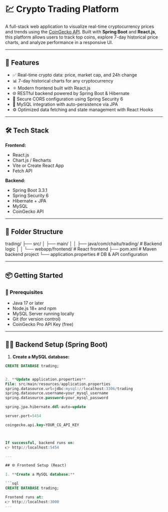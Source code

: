 # 💹 Crypto Trading Platform

A full-stack web application to visualize real-time cryptocurrency prices and trends using the [CoinGecko API](https://www.coingecko.com/). Built with **Spring Boot** and **React.js**, this platform allows users to track top coins, explore 7-day historical price charts, and analyze performance in a responsive UI.

---

## 🚀 Features

- ✅ Real-time crypto data: price, market cap, and 24h change
- 📊 7-day historical charts for any cryptocurrency
- ⚛️ Modern frontend built with React.js
- 🌐 RESTful backend powered by Spring Boot & Hibernate
- 🔐 Secure CORS configuration using Spring Security 6
- 💾 MySQL integration with auto-persistence via JPA
- ⚙️ Optimized data fetching and state management with React Hooks

---

## 🛠 Tech Stack

**Frontend:**
- React.js
- Chart.js / Recharts
- Vite or Create React App
- Fetch API

**Backend:**
- Spring Boot 3.3.1
- Spring Security 6
- Hibernate + JPA
- MySQL
- CoinGecko API

---

## 📁 Folder Structure
trading/
├── src/
│ ├── main/
│ │ ├── java/com/chaitu/trading/ # Backend logic
│ │ └── webapp/frontend/ # React frontend
├── pom.xml # Maven backend project
└── application.properties # DB & API configuration

---


## 📦 Getting Started

### 🔧 Prerequisites

- Java 17 or later
- Node.js 18+ and npm
- MySQL Server running locally
- Git (for version control)
- CoinGecko Pro API Key (free)

---

## 🧑‍💻 Backend Setup (Spring Boot)

1. **Create a MySQL database:**

```sql
CREATE DATABASE trading;


2. **Update application.properties**
File: src/main/resources/application.properties
spring.datasource.url=jdbc:mysql://localhost:3306/trading
spring.datasource.username=your_mysql_username
spring.datasource.password=your_mysql_password

spring.jpa.hibernate.ddl-auto=update

server.port=5454

coingecko.api.key=YOUR_CG_API_KEY



If successful, backend runs on:
👉 http://localhost:5454

---

## 🌐 Frontend Setup (React)

1. **Create a MySQL database:**

```sql
CREATE DATABASE trading;

Frontend runs at:
👉 http://localhost:3000
---

